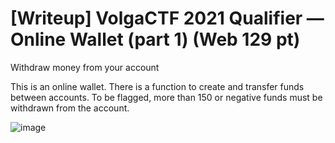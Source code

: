 # [Writeup] VolgaCTF 2021 Qualifier — Online Wallet (part 1) (Web 129 pt) 
Withdraw money from your account

This is an online wallet. There is a function to create and transfer funds between accounts.
To be flagged, more than 150 or negative funds must be withdrawn from the account.

![image](https://user-images.githubusercontent.com/81301788/112891885-dd147680-9102-11eb-8027-04b5b46a1753.png)
